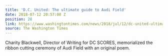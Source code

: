 ```yaml
---
title: 'D.C. United: The ultimate guide to Audi Field'
date: 2018-07-12 20:57:00 Z
position: 28
link: https://www.washingtontimes.com/news/2018/jul/12/dc-united-ultimate-guide-audi-field/
source: The Washington Times
---
```


Charity Blackwell, Director of Writing for DC SCORES, memorialized the ribbon cutting ceremony of Audi Field with an original poem.